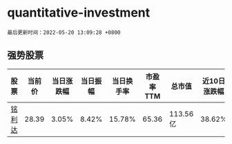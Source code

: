 # quantitative-investment

`最后更新时间：2022-05-20 13:09:28 +0800`

## 强势股票

|股票|当前价|当日涨跌幅|当日振幅|当日换手率|市盈率TTM|总市值|近10日涨跌幅|
|----|----|----|----|----|----|----|----|
|[铭利达](https://xueqiu.com/S/SZ301268)|28.39|3.05%|8.42%|15.78%|65.36|113.56亿|38.62%|
